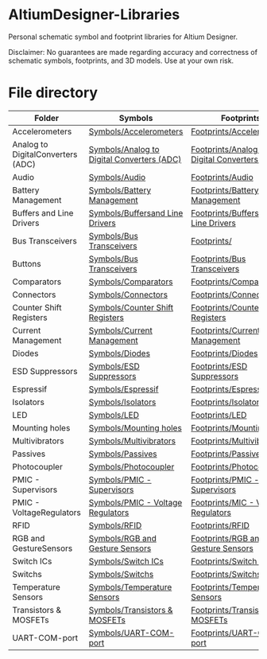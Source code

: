 # AltiumDesigner-Libraries

Personal schematic symbol and footprint libraries for Altium Designer.

Disclaimer: No guarantees are made regarding accuracy and correctness of schematic symbols, footprints, and 3D models. Use at your own risk.

# File directory

| Folder | Symbols | Footprints |
| ------ | ------ | ------ |
| Accelerometers |[Symbols/Accelerometers](https://github.com/AlexandrSemenovich/Altium_Library/tree/main/Symbols/Accelerometers)|[  Footprints/Accelerometers ](https://github.com/AlexandrSemenovich/Altium_Library/tree/main/Footprints/Accelerometers) 
| Analog to DigitalConverters (ADC)|[Symbols/Analog to Digital Converters (ADC)](https://github.com/AlexandrSemenovich/Altium_Library/tree/main/Symbols/Analog%20to%20Digital%20Converters%20(ADC))|[  Footprints/Analog to Digital Converters (ADC) ](https://github.com/AlexandrSemenovich/Altium_Library/tree/main/Footprints/Analog%20to%20Digital%20Converters%20(ADC)) 
| Audio |[Symbols/Audio](https://github.com/AlexandrSemenovich/Altium_Library/tree/main/Symbols/Audio)|[  Footprints/Audio ](https://github.com/AlexandrSemenovich/Altium_Library/tree/main/Footprints/Audio) 
| Battery Management|[Symbols/Battery Management](https://github.com/AlexandrSemenovich/Altium_Library/tree/main/Symbols/Battery%20Management)|[  Footprints/Battery Management ](https://github.com/AlexandrSemenovich/Altium_Library/tree/main/Footprints/Battery%20Management) 
| Buffers and Line Drivers|[Symbols/Buffersand Line Drivers](https://github.com/AlexandrSemenovich/Altium_Library/tree/main/Symbols/Buffers%20and%20Line%20Drivers)|[  Footprints/Buffers and Line Drivers ](https://github.com/AlexandrSemenovich/Altium_Library/tree/main/Footprints/Buffers%20and%20Line%20Drivers) 
| Bus Transceivers|[Symbols/Bus Transceivers](https://github.com/AlexandrSemenovich/Altium_Library/tree/main/Symbols/Bus%20Transceivers)|[  Footprints/ ](https://github.com/AlexandrSemenovich/Altium_Library/tree/main/Footprints/Bus%20Transceivers) 
| Buttons |[Symbols/Bus Transceivers](https://github.com/AlexandrSemenovich/Altium_Library/tree/main/Symbols/Buttons)|[  Footprints/Bus Transceivers ](https://github.com/AlexandrSemenovich/Altium_Library/tree/main/Footprints/Buttons) 
| Comparators |[Symbols/Comparators](https://github.com/AlexandrSemenovich/Altium_Library/tree/main/Symbols/Comparators)|[  Footprints/Comparators ](https://github.com/AlexandrSemenovich/Altium_Library/tree/main/Footprints/Comparators) 
| Connectors |[Symbols/Connectors](https://github.com/AlexandrSemenovich/Altium_Library/tree/main/Symbols/Connectors)|[  Footprints/Connectors ](https://github.com/AlexandrSemenovich/Altium_Library/tree/main/Footprints/Connectors) 
| Counter Shift Registers|[Symbols/Counter Shift Registers](https://github.com/AlexandrSemenovich/Altium_Library/tree/main/Symbols/Counter%20Shift%20Registers)|[  Footprints/Counter Shift Registers ](https://github.com/AlexandrSemenovich/Altium_Library/tree/main/Footprints/Counter%20Shift%20Registers) 
| Current Management|[Symbols/Current Management](https://github.com/AlexandrSemenovich/Altium_Library/tree/main/Symbols/Current%20Management)|[  Footprints/Current Management ](https://github.com/AlexandrSemenovich/Altium_Library/tree/main/Footprints/Current%20Management) 
| Diodes |[Symbols/Diodes](https://github.com/AlexandrSemenovich/Altium_Library/tree/main/Symbols/Diodes)|[  Footprints/Diodes ](https://github.com/AlexandrSemenovich/Altium_Library/tree/main/Footprints/Diodes) 
| ESD Suppressors|[Symbols/ESD Suppressors](https://github.com/AlexandrSemenovich/Altium_Library/tree/main/Symbols/ESD%20Suppressors)|[  Footprints/ESD Suppressors  ](https://github.com/AlexandrSemenovich/Altium_Library/tree/main/Footprints/ESD%20Suppressors) 
| Espressif |[Symbols/Espressif](https://github.com/AlexandrSemenovich/Altium_Library/tree/main/Symbols/Espressif)|[  Footprints/Espressif ](https://github.com/AlexandrSemenovich/Altium_Library/tree/main/Footprints/Espressif) 
| Isolators |[Symbols/Isolators](https://github.com/AlexandrSemenovich/Altium_Library/tree/main/Symbols/Isolators)|[  Footprints/Isolators ](https://github.com/AlexandrSemenovich/Altium_Library/tree/main/Footprints/Isolators) 
| LED |[Symbols/LED](https://github.com/AlexandrSemenovich/Altium_Library/tree/main/Symbols/LED)|[  Footprints/LED ](https://github.com/AlexandrSemenovich/Altium_Library/tree/main/Footprints/LED) 
| Mounting holes|[Symbols/Mounting holes](https://github.com/AlexandrSemenovich/Altium_Library/tree/main/Symbols/Mounting%20holes)|[  Footprints/Mounting holes ](https://github.com/AlexandrSemenovich/Altium_Library/tree/main/Footprints/Mounting%20holes) 
| Multivibrators |[Symbols/Multivibrators](https://github.com/AlexandrSemenovich/Altium_Library/tree/main/Symbols/Multivibrators)|[  Footprints/Multivibrators  ](https://github.com/AlexandrSemenovich/Altium_Library/tree/main/Footprints/Multivibrators) 
| Passives |[Symbols/Passives](https://github.com/AlexandrSemenovich/Altium_Library/tree/main/Symbols/Passives)|[  Footprints/Passives ](https://github.com/AlexandrSemenovich/Altium_Library/tree/main/Footprints/Passives) 
| Photocoupler |[Symbols/Photocoupler](https://github.com/AlexandrSemenovich/Altium_Library/tree/main/Symbols/Photocoupler)|[  Footprints/Photocoupler ](https://github.com/AlexandrSemenovich/Altium_Library/tree/main/Footprints/Photocoupler) 
| PMIC - Supervisors|[Symbols/PMIC - Supervisors](https://github.com/AlexandrSemenovich/Altium_Library/tree/main/Symbols/PMIC%20-%20Supervisors)|[  Footprints/PMIC - Supervisors ](https://github.com/AlexandrSemenovich/Altium_Library/tree/main/Footprints/PMIC%20-%20Supervisors) 
| PMIC - VoltageRegulators|[Symbols/PMIC - Voltage Regulators](https://github.com/AlexandrSemenovich/Altium_Library/tree/main/Symbols/PMIC%20-%20Voltage%20Regulators)|[  Footprints/MIC - Voltage Regulators ](https://github.com/AlexandrSemenovich/Altium_Library/tree/main/Footprints/PMIC%20-%20Voltage%20Regulators) 
| RFID |[Symbols/RFID](https://github.com/AlexandrSemenovich/Altium_Library/tree/main/Symbols/RFID)|[  Footprints/RFID ](https://github.com/AlexandrSemenovich/Altium_Library/tree/main/Footprints/RFID) 
| RGB and GestureSensors|[Symbols/RGB and Gesture Sensors](https://github.com/AlexandrSemenovich/Altium_Library/tree/main/Symbols/RGB%20and%20Gesture%20Sensors)|[  Footprints/RGB and Gesture Sensors ](https://github.com/AlexandrSemenovich/Altium_Library/tree/main/Footprints/RGB%20and%20Gesture%20Sensors) 
| Switch ICs|[Symbols/Switch ICs](https://github.com/AlexandrSemenovich/Altium_Library/tree/main/Symbols/Switch%20ICs)|[  Footprints/Switch ICs ](https://github.com/AlexandrSemenovich/Altium_Library/tree/main/Footprints/Switch%20ICs) 
| Switchs |[Symbols/Switchs](https://github.com/AlexandrSemenovich/Altium_Library/tree/main/Symbols/Switchs)|[  Footprints/Switchs ](https://github.com/AlexandrSemenovich/Altium_Library/tree/main/Footprints/Switchs) 
| Temperature Sensors|[Symbols/Temperature Sensors](https://github.com/AlexandrSemenovich/Altium_Library/tree/main/Symbols/Temperature%20Sensors)|[  Footprints/Temperature Sensors ](https://github.com/AlexandrSemenovich/Altium_Library/tree/main/Footprints/Temperature%20Sensors) 
| Transistors & MOSFETs|[Symbols/Transistors & MOSFETs](https://github.com/AlexandrSemenovich/Altium_Library/tree/main/Symbols/Transistors%20%26%20MOSFETs)|[  Footprints/Transistors & MOSFETs](https://github.com/AlexandrSemenovich/Altium_Library/tree/main/Footprints/Transistors%20%26%20MOSFETs) 
| UART-COM-port|[Symbols/UART-COM-port](https://github.com/AlexandrSemenovich/Altium_Library/tree/main/Symbols/UART-COM-port)|[Footprints/UART-COM-port ](https://github.com/AlexandrSemenovich/Altium_Library/tree/main/Footprints/UART-COM-port) 
